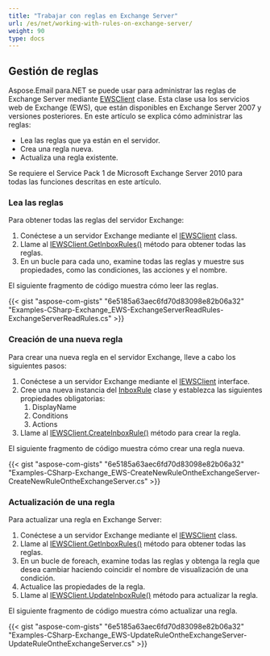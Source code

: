 ```yaml
---
title: "Trabajar con reglas en Exchange Server"
url: /es/net/working-with-rules-on-exchange-server/
weight: 90
type: docs
---
```



## **Gestión de reglas**

Aspose.Email para.NET se puede usar para administrar las reglas de Exchange Server mediante [EWSClient](https://reference.aspose.com/email/net/aspose.email.clients.exchange.webservice/ewsclient/) clase. Esta clase usa los servicios web de Exchange (EWS), que están disponibles en Exchange Server 2007 y versiones posteriores. En este artículo se explica cómo administrar las reglas:

- Lea las reglas que ya están en el servidor.
- Crea una regla nueva.
- Actualiza una regla existente.

Se requiere el Service Pack 1 de Microsoft Exchange Server 2010 para todas las funciones descritas en este artículo.

### **Lea las reglas**

Para obtener todas las reglas del servidor Exchange:

1. Conéctese a un servidor Exchange mediante el [IEWSClient](https://reference.aspose.com/email/net/aspose.email.clients.exchange.webservice/iewsclient/) class.
1. Llame al [IEWSClient.GetInboxRules()](https://reference.aspose.com/email/net/aspose.email.clients.exchange.webservice/iewsclient/getinboxrules/#getinboxrules) método para obtener todas las reglas.
1. En un bucle para cada uno, examine todas las reglas y muestre sus propiedades, como las condiciones, las acciones y el nombre.

El siguiente fragmento de código muestra cómo leer las reglas.

{{< gist "aspose-com-gists" "6e5185a63aec6fd70d83098e82b06a32" "Examples-CSharp-Exchange_EWS-ExchangeServerReadRules-ExchangeServerReadRules.cs" >}}

### **Creación de una nueva regla**

Para crear una nueva regla en el servidor Exchange, lleve a cabo los siguientes pasos:

1. Conéctese a un servidor Exchange mediante el [IEWSClient](https://reference.aspose.com/email/net/aspose.email.clients.exchange.webservice/iewsclient/) interface.
1. Cree una nueva instancia del [InboxRule](https://reference.aspose.com/email/net/aspose.email.clients.exchange/inboxrule/) clase y establezca las siguientes propiedades obligatorias:
   1. DisplayName
   1. Conditions
   1. Actions
1. Llame al [IEWSClient.CreateInboxRule()](https://reference.aspose.com/email/net/aspose.email.clients.exchange.webservice/iewsclient/createinboxrule/#createinboxrule) método para crear la regla.

El siguiente fragmento de código muestra cómo crear una regla nueva.

{{< gist "aspose-com-gists" "6e5185a63aec6fd70d83098e82b06a32" "Examples-CSharp-Exchange_EWS-CreateNewRuleOntheExchangeServer-CreateNewRuleOntheExchangeServer.cs" >}}

### **Actualización de una regla**

Para actualizar una regla en Exchange Server:

1. Conéctese a un servidor Exchange mediante el [IEWSClient](https://reference.aspose.com/email/net/aspose.email.clients.exchange.webservice/iewsclient/) class.
1. Llame al [IEWSClient.GetInboxRules()](https://reference.aspose.com/email/net/aspose.email.clients.exchange.webservice/iewsclient/getinboxrules/#getinboxrules) método para obtener todas las reglas.
1. En un bucle de foreach, examine todas las reglas y obtenga la regla que desea cambiar haciendo coincidir el nombre de visualización de una condición.
1. Actualice las propiedades de la regla.
1. Llame al [IEWSClient.UpdateInboxRule()](https://reference.aspose.com/email/net/aspose.email.clients.exchange.webservice/iewsclient/updateinboxrule/#updateinboxrule/) método para actualizar la regla.

El siguiente fragmento de código muestra cómo actualizar una regla.

{{< gist "aspose-com-gists" "6e5185a63aec6fd70d83098e82b06a32" "Examples-CSharp-Exchange_EWS-UpdateRuleOntheExchangeServer-UpdateRuleOntheExchangeServer.cs" >}}
